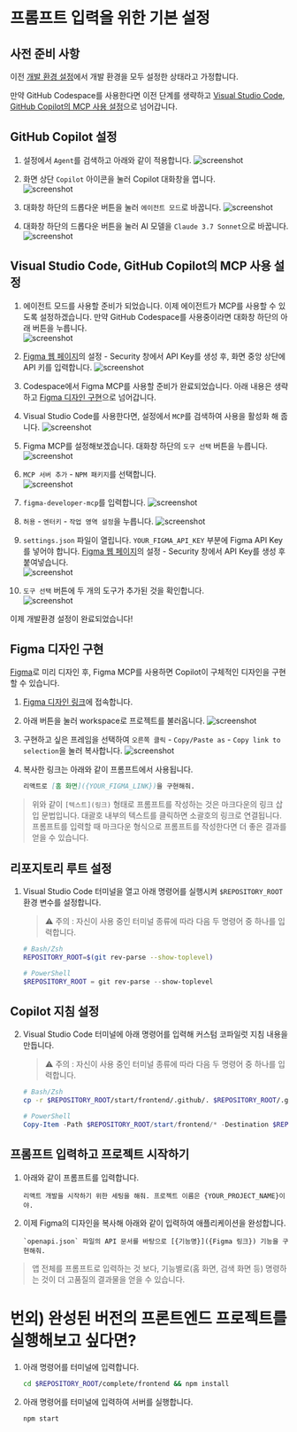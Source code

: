 # 프롬프트 입력을 위한 기본 설정

## 사전 준비 사항

이전 [개발 환경 설정](../README.md)에서 개발 환경을 모두 설정한 상태라고 가정합니다.

만약 GitHub Codespace를 사용한다면 이전 단계를 생략하고 [Visual Studio Code, GitHub Copilot의 MCP 사용 설정](#visual-studio-code-github-copilot의-mcp-사용-설정)으로 넘어갑니다.

## GitHub Copilot 설정

1. 설정에서 `Agent`를 검색하고 아래와 같이 적용합니다.
   ![screenshot](./img/step01_agent_enable.png)

1. 화면 상단 `Copilot` 아이콘을 눌러 Copilot 대화창을 엽니다. <br/>
   ![screenshot](./img/step01_open_copilot.png)

1. 대화창 하단의 드롭다운 버튼을 눌러 `에이전트 모드`로 바꿉니다.
   ![screenshot](./img/step01_agent_mode.png)

1. 대화창 하단의 드롭다운 버튼을 눌러 AI 모델을 `Claude 3.7 Sonnet`으로 바꿉니다.
   ![screenshot](./img/step01_claude.png)

## Visual Studio Code, GitHub Copilot의 MCP 사용 설정

1. 에이전트 모드를 사용할 준비가 되었습니다. 이제 에이전트가 MCP를 사용할 수 있도록 설정하겠습니다. 만약 GitHub Codespace를 사용중이라면 대화창 하단의 아래 버튼을 누릅니다. <br/>
  ![screenshot](./img/step01_codespace_tool.png)

1. [Figma 웹 페이지](https://www.figma.com)의 설정 - Security 창에서 API Key를 생성 후, 화면 중앙 상단에 API 키를 입력합니다. 
  ![screenshot](./img/step01_figma_api.png)

1. Codespace에서 Figma MCP를 사용할 준비가 완료되었습니다. 아래 내용은 생략하고 [Figma 디자인 구현](#figma-디자인-구현)으로 넘어갑니다.

1. Visual Studio Code를 사용한다면, 설정에서 `MCP`를 검색하여 사용을 활성화 해 줍니다.
   ![screenshot](./img/step01_mcp_enable.png)

1. Figma MCP를 설정해보겠습니다. 대화창 하단의 `도구 선택` 버튼을 누릅니다.
   ![screenshot](./img/step01_select_tool.png)

1. `MCP 서버 추가` - `NPM 패키지`를 선택합니다.  
   ![screenshot](./img/step01_select_npm.png)

1. `figma-developer-mcp`를 입력합니다.
   ![screenshot](./img/step01_figma_mcp.png)

1. `허용` - `엔터키` - `작업 영역 설정`을 누릅니다.
   ![screenshot](./img/step01_select_setting.png)

1. `settings.json` 파일이 열립니다. `YOUR_FIGMA_API_KEY` 부분에 Figma API Key를 넣어야 합니다. [Figma 웹 페이지](https://www.figma.com)의 설정 - Security 창에서 API Key를 생성 후 붙여넣습니다. <br/>
   ![screenshot](./img/step01_api_key.png)

1. `도구 선택` 버튼에 두 개의 도구가 추가된 것을 확인합니다. <br/>
   ![screenshot](./img/step01_new_tools.png)

이제 개발환경 설정이 완료되었습니다!

## Figma 디자인 구현

[Figma](https://www.figma.com)로 미리 디자인 후, Figma MCP를 사용하면 Copilot이 구체적인 디자인을 구현할 수 있습니다. 

1. [Figma 디자인 링크](https://www.figma.com/community/file/1495954632647006209)에 접속합니다. 

1. 아래 버튼을 눌러 workspace로 프로젝트를 불러옵니다.
   ![screenshot](./img/step01_figma_workspace.png)

1. 구현하고 싶은 프레임을 선택하여 `오른쪽 클릭` - `Copy/Paste as` - `Copy link to selection`을 눌러 복사합니다.
   ![screenshot](./img/step00_figma_copy.png)

1. 복사한 링크는 아래와 같이 프롬프트에서 사용됩니다.
   ```markdown
   리액트로 [홈 화면]({YOUR_FIGMA_LINK})을 구현해줘.
   ```

> 위와 같이 `[텍스트](링크)` 형태로 프롬프트를 작성하는 것은 마크다운의 링크 삽입 문법입니다. 대괄호 내부의 텍스트를 클릭하면 소괄호의 링크로 연결됩니다. 프롬프트를 입력할 때 마크다운 형식으로 프롬프트를 작성한다면 더 좋은 결과를 얻을 수 있습니다.

## 리포지토리 루트 설정

1. Visual Studio Code 터미널을 열고 아래 명령어를 실행시켜 `$REPOSITORY_ROOT` 환경 변수를 설정합니다.

   > ⚠️ 주의 : 자신이 사용 중인 터미널 종류에 따라 다음 두 명령어 중 하나를 입력합니다.

   ```bash
   # Bash/Zsh
   REPOSITORY_ROOT=$(git rev-parse --show-toplevel)
   ```

   ```powershell
   # PowerShell
   $REPOSITORY_ROOT = git rev-parse --show-toplevel
   ```

## Copilot 지침 설정
2. Visual Studio Code 터미널에 아래 명령어를 입력해 커스텀 코파일럿 지침 내용을 만듭니다.

   > ⚠️ 주의 : 자신이 사용 중인 터미널 종류에 따라 다음 두 명령어 중 하나를 입력합니다.
   ```bash
   # Bash/Zsh
   cp -r $REPOSITORY_ROOT/start/frontend/.github/. $REPOSITORY_ROOT/.github/
   ```

   ```powershell
   # PowerShell
   Copy-Item -Path $REPOSITORY_ROOT/start/frontend/* -Destination $REPOSITORY_ROOT/ -Recurse -Force
   ```

## 프롬프트 입력하고 프로젝트 시작하기

1. 아래와 같이 프롬프트를 입력합니다.

   ```text
   리액트 개발을 시작하기 위한 세팅을 해줘. 프로젝트 이름은 {YOUR_PROJECT_NAME}이야.
   ```

1. 이제 Figma의 디자인을 복사해 아래와 같이 입력하여 애플리케이션을 완성합니다.
   ```text
   `openapi.json` 파일의 API 문서를 바탕으로 [{기능명}]({Figma 링크}) 기능을 구현해줘.
   ```

> 앱 전체를 프롬프트로 입력하는 것 보다, 기능별로(홈 화면, 검색 화면 등) 명령하는 것이 더 고품질의 결과물을 얻을 수 있습니다.

# 번외) 완성된 버전의 프론트엔드 프로젝트를 실행해보고 싶다면?

1. 아래 명령어를 터미널에 입력합니다.
   ```bash
   cd $REPOSITORY_ROOT/complete/frontend && npm install
   ```
1. 아래 명령어를 터미널에 입력하여 서버를 실행합니다.

   ```bash
   npm start
   ```
